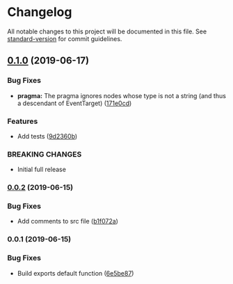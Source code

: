 # Changelog

All notable changes to this project will be documented in this file. See [standard-version](https://github.com/conventional-changelog/standard-version) for commit guidelines.

## [0.1.0](https://github.com/calebdwilliams/jsx-native-events/compare/v0.0.2...v0.1.0) (2019-06-17)


### Bug Fixes

* **pragma:** The pragma ignores nodes whose type is not a string (and thus a descendant of EventTarget) ([171e0cd](https://github.com/calebdwilliams/jsx-native-events/commit/171e0cd))


### Features

* Add tests ([9d2360b](https://github.com/calebdwilliams/jsx-native-events/commit/9d2360b))


### BREAKING CHANGES

* Initial full release



### [0.0.2](https://github.com/calebdwilliams/jsx-native-events/compare/v0.0.1...v0.0.2) (2019-06-15)


### Bug Fixes

* Add comments to src file ([b1f072a](https://github.com/calebdwilliams/jsx-native-events/commit/b1f072a))



### 0.0.1 (2019-06-15)


### Bug Fixes

* Build exports default function ([6e5be87](https://github.com/calebdwilliams/jsx-native-events/commit/6e5be87))
